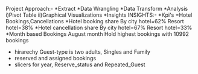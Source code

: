 Project Approach:-
  *Extract
  *Data Wrangling
  *Data Transform
  *Analysis
    i)Pivot Table
    ii)Graphical Visualizations
  *Insights
INSIGHTS:-
  *Kpi's =Hotel Bookings,Cancellations 
  *Hotel booking share By city hotel=62%
                          Resort hotel=38% 
  *Hotel cancellation share By city hotel=67%
                          Resort hotel=33%
  *Month based Bookings August month Hold highest bookings with 10992 bookings
  * hirarechy Guest-type is two adults, Singles and Family
  * reserved and assigned bookings
  * slicers for year, Reserve_status and Repeated_Guest
